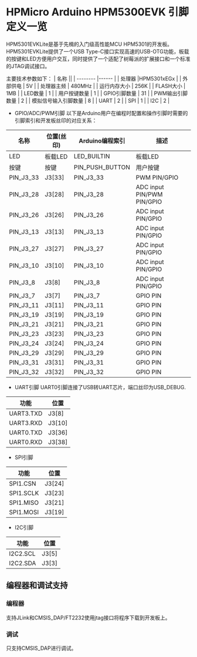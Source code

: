 # HPMicro Arduino HPM5300EVK 引脚定义一览

HPM5301EVKLite是基于先楫的入门级高性能MCU HPM5301的开发板。HPM5301EVKLite提供了一个USB Type-C接口实现高速的USB-OTG功能，板载的按键和LED方便用户交互，同时提供了一个适配了树莓派的扩展接口和一个标准的JTAG调试接口。

主要技术参数如下：
| 名称 ||
| -------- |------ |
| 处理器 |HPM5301xEGx |
| 外部供电 | 5V |
| 处理器主频 | 480MHz |
| 运行内存大小 | 256K |
| FLASH大小 | 1MB |
| LED数量 | 1 |
| 用户按键数量 | 1 |
| GPIO引脚数量 | 31 |
| PWM输出引脚数量 | 2 |
| 模拟信号输入引脚数量 | 8 |
| UART | 2 |
| SPI | 1 |
| I2C | 2 |

- GPIO/ADC/PWM引脚
以下是Arduino用户在编程时配置和操作引脚时需要的引脚索引和开发板丝印的对应关系：

| 名称 |位置(丝印) |Arduino编程索引   | 描述 |
| -------- |------ |----------------------- |---|
| LED | 板载LED | LED_BUILTIN | 板载LED |
| 按键 | 按键| PIN_PUSH_BUTTON | 用户按键|
| PIN_J3_33 | J3[33] | PIN_J3_33 | PWM PIN/GPIO |
| PIN_J3_28 | J3[28] | PIN_J3_28 | ADC input PIN/PWM PIN/GPIO |
| PIN_J3_26 | J3[26] | PIN_J3_26 | ADC input PIN/GPIO |
| PIN_J3_13 | J3[13] | PIN_J3_13 | ADC input PIN/GPIO |
| PIN_J3_27 | J3[27] | PIN_J3_27 | ADC input PIN/GPIO |
| PIN_J3_10 | J3[10] | PIN_J3_10 | ADC input PIN/GPIO |
| PIN_J3_8 | J3[8] | PIN_J3_8 | ADC input PIN/GPIO |
| PIN_J3_7 | J3[7] | PIN_J3_7 | GPIO PIN |
| PIN_J3_11 | J3[11] | PIN_J3_11 | GPIO PIN |
| PIN_J3_19 | J3[19] | PIN_J3_19 | GPIO PIN |
| PIN_J3_21 | J3[21] | PIN_J3_21 | GPIO PIN |
| PIN_J3_23 | J3[23] | PIN_J3_23 | GPIO PIN |
| PIN_J3_24 | J3[24] | PIN_J3_24 | GPIO PIN |
| PIN_J3_29 | J3[29] | PIN_J3_29 | GPIO PIN |
| PIN_J3_31 | J3[31] | PIN_J3_31 | GPIO PIN |
| PIN_J3_32 | J3[32] | PIN_J3_32 | GPIO PIN |

- UART引脚
UART0引脚连接了USB转UART芯片，端口丝印为USB_DEBUG.

| 功能      | 位置   |
| --------- | ------ |
| UART3.TXD | J3[8]  |
| UART3.RXD | J3[10] |
| UART0.TXD | J3[36] |
| UART0.RXD | J3[38] |


- SPI引脚

| 功能      | 位置   |
| --------- | ------ |
| SPI1.CSN  | J3[24] |
| SPI1.SCLK | J3[23] |
| SPI1.MISO | J3[21] |
| SPI1.MOSI | J3[19] |

- I2C引脚

| 功能     | 位置   |
| -------- | ------ |
| I2C2.SCL | J3[5] |
| I2C2.SDA | J3[3] |

## 编程器和调试支持
### 编程器

支持JLink和CMSIS_DAP/FT2232使用jtag接口将程序下载到开发板上。

### 调试

只支持CMSIS_DAP进行调试。
